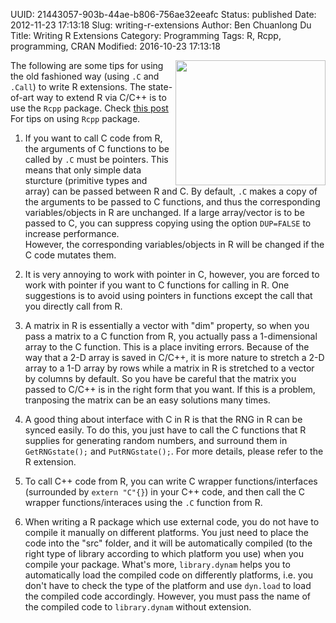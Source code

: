 UUID: 21443057-903b-44ae-b806-756ae32eeafc
Status: published
Date: 2012-11-23 17:13:18
Slug: writing-r-extensions
Author: Ben Chuanlong Du
Title: Writing R Extensions
Category: Programming
Tags: R, Rcpp, programming, CRAN
Modified: 2016-10-23 17:13:18

<img src="http://dclong.github.io/media/r/r.png" height="200" width="240" align="right"/>

The following are some tips for using the old fashioned way (using `.C` and `.Call`) 
to write R extensions. 
The state-of-art way to extend R via C/C++ is to use the `Rcpp` package.
Check [this post](http://dclong.github.io/en/2012/09/rcpp-rocks/) For tips on using `Rcpp` package.

1. If you want to call C code from R, 
the arguments of C functions to be called by `.C` must be pointers. 
This means that only simple data sturcture (primitive types and array) 
can be passed between R and C.
By default, 
`.C` makes a copy of the arguments to be passed to C functions, 
and thus the corresponding variables/objects in R are unchanged. 
If a large array/vector is to be passed to C, 
you can suppress copying using the option `DUP=FALSE` to increase performance.  
However, 
the corresponding variables/objects in R will be changed if the C code mutates them.

2. It is very annoying to work with pointer in C, 
however, 
you are forced to work with pointer if you want to C functions for calling in R. 
One suggestions is to avoid using pointers in functions except
the call that you directly call from R.

3. A matrix in R is essentially a vector with "dim" property, 
so when you pass a matrix to a C function from R, 
you actually pass a 1-dimensional array to the C function. 
This is a place inviting errors. 
Because of the way that a 2-D array is saved in C/C++, 
it is more nature to stretch a 2-D array to a 1-D array by rows 
while a matrix in R is stretched to a vector by columns by default. 
So you have be careful that the matrix you passed to C/C++ is 
in the right form that you want. 
If this is a problem, 
tranposing the matrix can be an easy solutions many times.

4. A good thing about interface with C in R is that the RNG in R can be synced easily. 
To do this, 
you just have to call the C functions that R supplies for generating random numbers, 
and surround them in `GetRNGstate();` and  `PutRNGstate();`. 
For more details, 
please refer to the R extension.

5. To call C++ code from R, 
you can write C wrapper functions/interfaces (surrounded by  `extern "C"{}`) in your C++ code, 
and then call the C wrapper functions/interaces using the `.C` function from R.

6. When writing a R package which use external code, 
you do not have to compile it manually on different platforms. 
You just need to place the code into the "src" folder, 
and it will be automatically compiled 
(to the right type of library according to which platform you use) 
when you compile your package. 
What's more, 
`library.dynam` helps you to automatically load the compiled code on differently platforms, 
i.e. you don't have to check the type of the platform 
and use `dyn.load` to load the compiled code accordingly. 
However, 
you must pass the name of the compiled code to `library.dynam` without extension.

